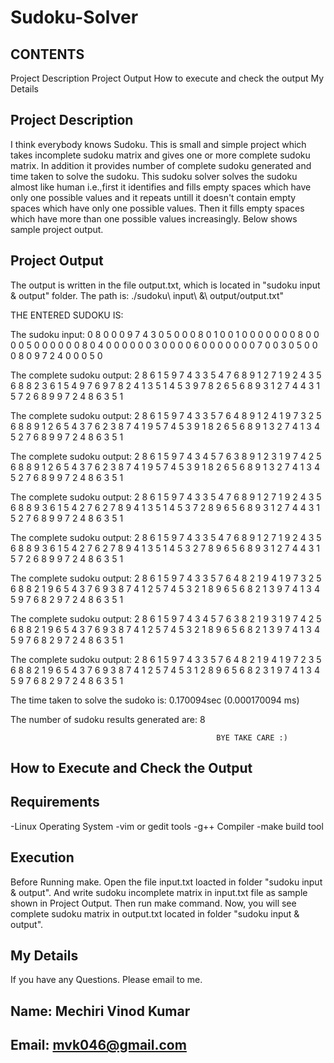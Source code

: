 Sudoku-Solver
=============

CONTENTS
--------
Project Description
Project Output
How to execute and check the output
My Details


Project Description
-------------------
I think everybody knows Sudoku. This is small and simple project which takes incomplete sudoku matrix and gives one or more complete sudoku matrix. In addition it provides number of complete sudoku generated and time taken to solve the sudoku. This sudoku solver solves the sudoku almost like human i.e.,first it identifies and fills empty spaces which have only one possible values and it repeats untill it doesn't contain empty spaces which have only one possible values. Then it fills empty spaces which have more than one possible values increasingly. Below shows sample project output.

Project Output
--------------
The output is written in the file output.txt, which is located in "sudoku input & output" folder.
The path is:  ./sudoku\ input\ \&\ output/output.txt"

THE ENTERED SUDOKU IS:

The sudoku input:
	 0 8 0 0 0 9 7 4 3
	 0 5 0 0 0 8 0 1 0
	 0 1 0 0 0 0 0 0 0
	 8 0 0 0 0 5 0 0 0
	 0 0 0 8 0 4 0 0 0
	 0 0 0 3 0 0 0 0 6
	 0 0 0 0 0 0 0 7 0
	 0 3 0 5 0 0 0 8 0
	 9 7 2 4 0 0 0 5 0


The complete sudoku output:
	 2 8 6 1 5 9 7 4 3
	 3 5 4 7 6 8 9 1 2
	 7 1 9 2 4 3 5 6 8
	 8 2 3 6 1 5 4 9 7
	 6 9 7 8 2 4 1 3 5
	 1 4 5 3 9 7 8 2 6
	 5 6 8 9 3 1 2 7 4
	 4 3 1 5 7 2 6 8 9
	 9 7 2 4 8 6 3 5 1


The complete sudoku output:
	 2 8 6 1 5 9 7 4 3
	 3 5 7 6 4 8 9 1 2
	 4 1 9 7 3 2 5 6 8
	 8 9 1 2 6 5 4 3 7
	 6 2 3 8 7 4 1 9 5
	 7 4 5 3 9 1 8 2 6
	 5 6 8 9 1 3 2 7 4
	 1 3 4 5 2 7 6 8 9
	 9 7 2 4 8 6 3 5 1


The complete sudoku output:
	 2 8 6 1 5 9 7 4 3
	 4 5 7 6 3 8 9 1 2
	 3 1 9 7 4 2 5 6 8
	 8 9 1 2 6 5 4 3 7
	 6 2 3 8 7 4 1 9 5
	 7 4 5 3 9 1 8 2 6
	 5 6 8 9 1 3 2 7 4
	 1 3 4 5 2 7 6 8 9
	 9 7 2 4 8 6 3 5 1


The complete sudoku output:
	 2 8 6 1 5 9 7 4 3
	 3 5 4 7 6 8 9 1 2
	 7 1 9 2 4 3 5 6 8
	 8 9 3 6 1 5 4 2 7
	 6 2 7 8 9 4 1 3 5
	 1 4 5 3 7 2 8 9 6
	 5 6 8 9 3 1 2 7 4
	 4 3 1 5 2 7 6 8 9
	 9 7 2 4 8 6 3 5 1


The complete sudoku output:
	 2 8 6 1 5 9 7 4 3
	 3 5 4 7 6 8 9 1 2
	 7 1 9 2 4 3 5 6 8
	 8 9 3 6 1 5 4 2 7
	 6 2 7 8 9 4 1 3 5
	 1 4 5 3 2 7 8 9 6
	 5 6 8 9 3 1 2 7 4
	 4 3 1 5 7 2 6 8 9
	 9 7 2 4 8 6 3 5 1


The complete sudoku output:
	 2 8 6 1 5 9 7 4 3
	 3 5 7 6 4 8 2 1 9
	 4 1 9 7 3 2 5 6 8
	 8 2 1 9 6 5 4 3 7
	 6 9 3 8 7 4 1 2 5
	 7 4 5 3 2 1 8 9 6
	 5 6 8 2 1 3 9 7 4
	 1 3 4 5 9 7 6 8 2
	 9 7 2 4 8 6 3 5 1


The complete sudoku output:
	 2 8 6 1 5 9 7 4 3
	 4 5 7 6 3 8 2 1 9
	 3 1 9 7 4 2 5 6 8
	 8 2 1 9 6 5 4 3 7
	 6 9 3 8 7 4 1 2 5
	 7 4 5 3 2 1 8 9 6
	 5 6 8 2 1 3 9 7 4
	 1 3 4 5 9 7 6 8 2
	 9 7 2 4 8 6 3 5 1


The complete sudoku output:
	 2 8 6 1 5 9 7 4 3
	 3 5 7 6 4 8 2 1 9
	 4 1 9 7 2 3 5 6 8
	 8 2 1 9 6 5 4 3 7
	 6 9 3 8 7 4 1 2 5
	 7 4 5 3 1 2 8 9 6
	 5 6 8 2 3 1 9 7 4
	 1 3 4 5 9 7 6 8 2
	 9 7 2 4 8 6 3 5 1


The time taken to solve the sudoko is: 0.170094sec (0.000170094 ms)

The number of sudoku results generated are: 8

                                                  BYE TAKE CARE :)                       						

How to Execute and Check the Output
-----------------------------------

Requirements
------------
 -Linux Operating System
 -vim or gedit tools
 -g++ Compiler
 -make build tool

Execution
---------

 Before Running make. Open the file input.txt loacted in folder "sudoku input & output". And write sudoku incomplete matrix in input.txt file as sample shown in Project Output. Then run make command. Now, you will see complete sudoku matrix in output.txt located in folder "sudoku input & output".

My Details
----------
If you have any Questions. Please email to me.

Name: Mechiri Vinod Kumar
-----
Email: mvk046@gmail.com
------
